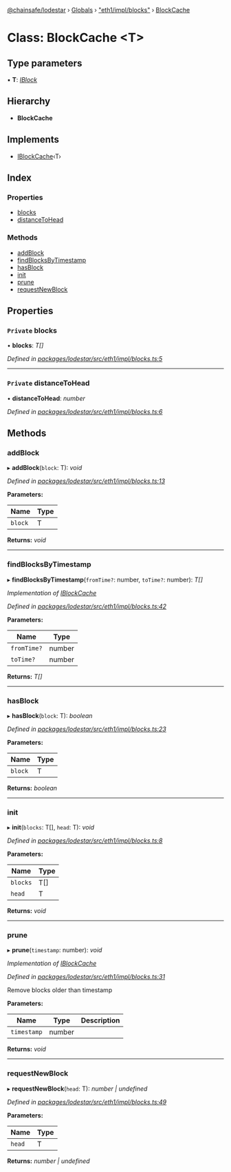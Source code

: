 [@chainsafe/lodestar](../README.md) › [Globals](../globals.md) › ["eth1/impl/blocks"](../modules/_eth1_impl_blocks_.md) › [BlockCache](_eth1_impl_blocks_.blockcache.md)

# Class: BlockCache <**T**>

## Type parameters

▪ **T**: *[IBlock](../interfaces/_eth1_interface_.iblock.md)*

## Hierarchy

* **BlockCache**

## Implements

* [IBlockCache](../interfaces/_eth1_interface_.iblockcache.md)‹T›

## Index

### Properties

* [blocks](_eth1_impl_blocks_.blockcache.md#private-blocks)
* [distanceToHead](_eth1_impl_blocks_.blockcache.md#private-distancetohead)

### Methods

* [addBlock](_eth1_impl_blocks_.blockcache.md#addblock)
* [findBlocksByTimestamp](_eth1_impl_blocks_.blockcache.md#findblocksbytimestamp)
* [hasBlock](_eth1_impl_blocks_.blockcache.md#hasblock)
* [init](_eth1_impl_blocks_.blockcache.md#init)
* [prune](_eth1_impl_blocks_.blockcache.md#prune)
* [requestNewBlock](_eth1_impl_blocks_.blockcache.md#requestnewblock)

## Properties

### `Private` blocks

• **blocks**: *T[]*

*Defined in [packages/lodestar/src/eth1/impl/blocks.ts:5](https://github.com/ChainSafe/lodestar/blob/4796680/packages/lodestar/src/eth1/impl/blocks.ts#L5)*

___

### `Private` distanceToHead

• **distanceToHead**: *number*

*Defined in [packages/lodestar/src/eth1/impl/blocks.ts:6](https://github.com/ChainSafe/lodestar/blob/4796680/packages/lodestar/src/eth1/impl/blocks.ts#L6)*

## Methods

###  addBlock

▸ **addBlock**(`block`: T): *void*

*Defined in [packages/lodestar/src/eth1/impl/blocks.ts:13](https://github.com/ChainSafe/lodestar/blob/4796680/packages/lodestar/src/eth1/impl/blocks.ts#L13)*

**Parameters:**

Name | Type |
------ | ------ |
`block` | T |

**Returns:** *void*

___

###  findBlocksByTimestamp

▸ **findBlocksByTimestamp**(`fromTime?`: number, `toTime?`: number): *T[]*

*Implementation of [IBlockCache](../interfaces/_eth1_interface_.iblockcache.md)*

*Defined in [packages/lodestar/src/eth1/impl/blocks.ts:42](https://github.com/ChainSafe/lodestar/blob/4796680/packages/lodestar/src/eth1/impl/blocks.ts#L42)*

**Parameters:**

Name | Type |
------ | ------ |
`fromTime?` | number |
`toTime?` | number |

**Returns:** *T[]*

___

###  hasBlock

▸ **hasBlock**(`block`: T): *boolean*

*Defined in [packages/lodestar/src/eth1/impl/blocks.ts:23](https://github.com/ChainSafe/lodestar/blob/4796680/packages/lodestar/src/eth1/impl/blocks.ts#L23)*

**Parameters:**

Name | Type |
------ | ------ |
`block` | T |

**Returns:** *boolean*

___

###  init

▸ **init**(`blocks`: T[], `head`: T): *void*

*Defined in [packages/lodestar/src/eth1/impl/blocks.ts:8](https://github.com/ChainSafe/lodestar/blob/4796680/packages/lodestar/src/eth1/impl/blocks.ts#L8)*

**Parameters:**

Name | Type |
------ | ------ |
`blocks` | T[] |
`head` | T |

**Returns:** *void*

___

###  prune

▸ **prune**(`timestamp`: number): *void*

*Implementation of [IBlockCache](../interfaces/_eth1_interface_.iblockcache.md)*

*Defined in [packages/lodestar/src/eth1/impl/blocks.ts:31](https://github.com/ChainSafe/lodestar/blob/4796680/packages/lodestar/src/eth1/impl/blocks.ts#L31)*

Remove blocks older than timestamp

**Parameters:**

Name | Type | Description |
------ | ------ | ------ |
`timestamp` | number |   |

**Returns:** *void*

___

###  requestNewBlock

▸ **requestNewBlock**(`head`: T): *number | undefined*

*Defined in [packages/lodestar/src/eth1/impl/blocks.ts:49](https://github.com/ChainSafe/lodestar/blob/4796680/packages/lodestar/src/eth1/impl/blocks.ts#L49)*

**Parameters:**

Name | Type |
------ | ------ |
`head` | T |

**Returns:** *number | undefined*
